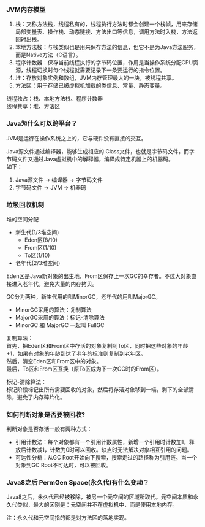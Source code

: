 ### JVM内存模型

1. 栈：又称方法栈，线程私有的，线程执行方法时都会创建一个栈帧，用来存储局部变量表、操作栈、动态链接、方法出口等信息，调用方法时入栈，方法返回时出栈。
2. 本地方法栈：与栈类似也是用来保存方法的信息，但它不是为Java方法服务，而是Native方法（C语言）。
3. 程序计数器：保存当前线程执行的字节码位置，作用是当操作系统分配CPU资源，线程切换时每个线程就需要记录下一条要运行的指令位置。
4. 堆：存放对象实例和数组，JVM内存管理最大的一块，被线程共享。
5. 方法区：用于存储已被虚拟机加载的类信息、常量、静态变量。

线程独占：栈、本地方法栈、程序计数器  
线程共享：堆、方法区

### Java为什么可以跨平台？

JVM是运行在操作系统之上的，它与硬件没有直接的交互。

Java源文件通过编译器，能够生成相应的.Class文件，也就是字节码文件，而字节码文件又通过Java虚拟机中的解释器，编译成特定机器上的机器码。  
如下：

1. Java源文件 -> 编译器 -> 字节码文件
2. 字节码文件 -> JVM -> 机器码

### 垃圾回收机制

堆的空间分配

- 新生代(1/3堆空间)
  - Eden区(8/10)
  - From区(1/10)
  - To区(1/10)
- 老年代(2/3堆空间)

Eden区是Java新对象的出生地，From区保存上一次GC的幸存者。不过大对象直接进入老年代，避免大量的内存拷贝。

GC分为两种，新生代用的叫MinorGC，老年代的用叫MajorGC。

- MinorGC采用的算法：复制算法
- MajorGC采用的算法：标记-清除算法
- MinorGC 和 MajorGC 一起叫 FullGC

复制算法：  
首先，把Eden区和From区中存活的对象复制到To区，同时把这些对象的年龄+1，如果有对象的年龄到达了老年的标准则复制到老年区。  
然后，清空Eden区和From区中的对象。  
最后，To区和From区互换（原To区成为下一次GC时的From区）。

标记-清除算法：  
标记阶段标记出所有需要回收的对象，然后将存活对象移到一端，剩下的全部清除，避免了内存碎片化。

### 如何判断对象是否要被回收?

判断对象是否存活一般有两种方式：

- 引用计数法：每个对象都有一个引用计数属性，新增一个引用时计数加1，释放后计数减1，计数为0时可以回收。缺点时无法解决对象相互引用的问题。
- 可达性分析：从GC Root开始向下搜索，搜索走过的路径称为引用链。当一个对象到GC Root不可达时，可以被回收。

### Java8之后 PermGen Space(永久代)有什么变动？

Java8之后，永久代已经被移除，被另一个元空间的区域所取代。元空间本质和永久代类似，最大的区别是：元空间并不在虚拟机中，而是使用本地内存。

注：永久代和元空间指的都是对方法区的落地实现。
